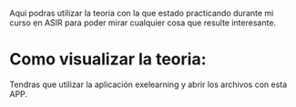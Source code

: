 Aqui podras utilizar la teoria con la que estado practicando durante mi curso en ASIR para poder mirar cualquier cosa que resulte interesante.
# Como visualizar la teoria:
Tendras que utilizar la aplicación exelearning y abrir los archivos con esta APP.
